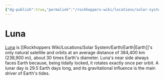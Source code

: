 ```yaml
---
{"dg-publish":true,"permalink":"/rockhoppers-wiki/locations/solar-system/earth/luna/","tags":["Wiki","Solar_System","Earth"]}
---
```


# Luna

[Luna](https://en.wikipedia.org/wiki/Moon) is [[Rockhoppers Wiki/Locations/Solar System/Earth/Earth\|Earth]]'s only natural satellite and orbits at an average distance of 384,400 km (238,900 mi), about 30 times Earth's diameter. Luna's near side always faces Earth because, being tidally locked, it rotates exactly once per orbit. A lunar day is 29.5 Earth days long, and its gravitational influence is the main driver of Earth's tides. 